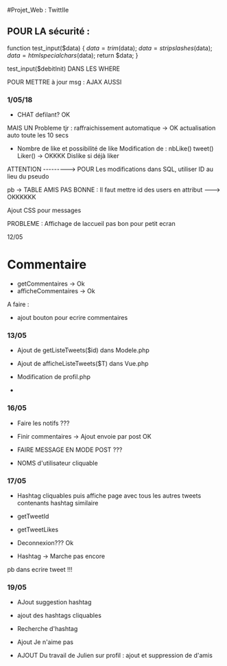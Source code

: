 #Projet_Web : TwittIIe


## POUR LA sécurité : 

function test_input($data) {
  $data = trim($data);
  $data = stripslashes($data);
  $data = htmlspecialchars($data);
  return $data;
}

test_input($debitInit) DANS LES WHERE


POUR METTRE à jour msg : AJAX AUSSI


### 1/05/18

+ CHAT defilant? OK

MAIS UN Probleme tjr : raffraichissement automatique -> OK actualisation auto toute les 10 secs


+ Nombre de like et possibilité de like
    Modification de  :
        nbLike()
        tweet()
        Liker() -> OKKKK
        Dislike si déjà liker


ATTENTION ---------> POUR Les modifications dans SQL, utiliser ID au lieu du pseudo

pb -> TABLE AMIS PAS BONNE : Il faut mettre id des users en attribut ---> OKKKKKK


Ajout CSS pour messages 


PROBLEME : Affichage de laccueil pas bon pour petit ecran


12/05
# Commentaire
+ getCommentaires -> Ok
+ afficheCommentaires -> Ok

A faire :
+ ajout bouton pour ecrire commentaires

### 13/05
+ Ajout de getListeTweets($id) dans Modele.php
+ Ajout de afficheListeTweets($T) dans Vue.php
+ Modification de profil.php

+ 

### 16/05

+ Faire les notifs ???
+ Finir commentaires -> Ajout envoie par post OK

+ FAIRE MESSAGE EN MODE POST ???

+ NOMS d'utilisateur cliquable 




### 17/05

+ Hashtag cliquables puis affiche page avec tous les autres tweets contenants hashtag similaire
+ getTweetId
+ getTweetLikes
+ Deconnexion??? Ok



+ Hashtag -> Marche pas encore

pb dans ecrire tweet !!!



### 19/05
+ AJout suggestion hashtag
+ ajout des hashtags cliquables
+ Recherche d'hashtag 
+ Ajout Je n'aime pas


+ AJOUT Du travail de Julien sur profil : ajout et suppression de d'amis


















